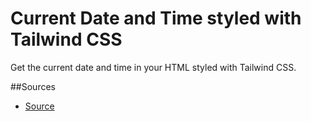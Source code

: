 # Current Date and Time styled with Tailwind CSS

Get the current date and time in your HTML styled with Tailwind CSS.

##Sources
* [Source](URL)